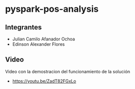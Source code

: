 # pyspark-pos-analysis

## Integrantes
- Julian Camilo Afanador Ochoa 
- Edinson Alexander Flores

## Video 
Video con la demostracion del funcionamiento de la solución
- https://youtu.be/ZadT82FGxLo
